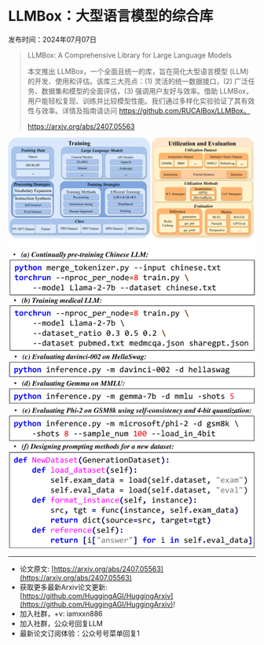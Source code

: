 # LLMBox：大型语言模型的综合库
发布时间：2024年07月07日


> LLMBox: A Comprehensive Library for Large Language Models
>
> 本文推出 LLMBox，一个全面且统一的库，旨在简化大型语言模型 (LLM) 的开发、使用和评估。该库三大亮点：(1) 灵活的统一数据接口，(2) 广泛任务、数据集和模型的全面评估，(3) 强调用户友好与效率。借助 LLMBox，用户能轻松复现、训练并比较模型性能。我们通过多样化实验验证了其有效性与效率。详情及指南请访问 https://github.com/RUCAIBox/LLMBox。
>
> https://arxiv.org/abs/2407.05563

![](https://raw.githubusercontent.com/HuggingAGI/HuggingArxiv/main/paper_images/2407.05563/x1.png)
![](https://raw.githubusercontent.com/HuggingAGI/HuggingArxiv/main/paper_images/2407.05563/x2.png)

<hr />

- 论文原文: [https://arxiv.org/abs/2407.05563](https://arxiv.org/abs/2407.05563)
- 获取更多最新Arxiv论文更新: [https://github.com/HuggingAGI/HuggingArxiv](https://github.com/HuggingAGI/HuggingArxiv)!
- 加入社群，+v: iamxxn886
- 加入社群，公众号回复LLM
- 最新论文订阅体验：公众号号菜单回复1